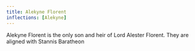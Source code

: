 ```yaml
---
title: Alekyne Florent
inflections: [Alekyne]
---
```


Alekyne Florent is the only son and heir of Lord Alester Florent. They are aligned with Stannis Baratheon


